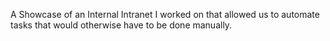 A Showcase of an Internal Intranet I worked on that allowed us to automate tasks that would otherwise have to be done manually. 
